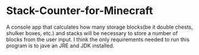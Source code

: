 # Stack-Counter-for-Minecraft

A console app that calculates how many storage blocks(be it double chests, shulker boxes, etc.) and stacks will be necessary to store a number of blocks from the user input. I think the only requirements needed to run this program is to jave an JRE and JDK installed.